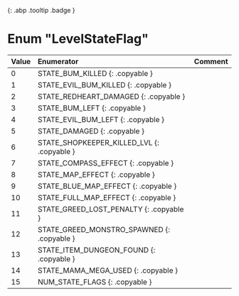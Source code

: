 [ ](#){: .abp .tooltip .badge }
# Enum "LevelStateFlag"
|Value|Enumerator|Comment|
|:--|:--|:--|
| 0 |STATE_BUM_KILLED {: .copyable } |  | 
| 1 |STATE_EVIL_BUM_KILLED {: .copyable } |  | 
| 2 |STATE_REDHEART_DAMAGED {: .copyable } |  | 
| 3 |STATE_BUM_LEFT {: .copyable } |  | 
| 4 |STATE_EVIL_BUM_LEFT {: .copyable } |  | 
| 5 |STATE_DAMAGED {: .copyable } |  | 
| 6 |STATE_SHOPKEEPER_KILLED_LVL {: .copyable } |  | 
| 7 |STATE_COMPASS_EFFECT {: .copyable } |  | 
| 8 |STATE_MAP_EFFECT {: .copyable } |  | 
| 9 |STATE_BLUE_MAP_EFFECT {: .copyable } |  | 
| 10 |STATE_FULL_MAP_EFFECT {: .copyable } |  | 
| 11 |STATE_GREED_LOST_PENALTY {: .copyable } |  | 
| 12 |STATE_GREED_MONSTRO_SPAWNED {: .copyable } |  | 
| 13 |STATE_ITEM_DUNGEON_FOUND {: .copyable } |  | 
| 14 |STATE_MAMA_MEGA_USED {: .copyable } |  | 
| 15 |NUM_STATE_FLAGS {: .copyable } |  | 
